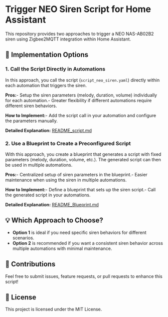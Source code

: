 # Trigger NEO Siren Script for Home Assistant

This repository provides two approaches to trigger a NEO NAS-AB02B2 siren using Zigbee2MQTT integration within Home Assistant.

## 🚦 Implementation Options

### 1. Call the Script Directly in Automations
In this approach, you call the script (`script_neo_siren.yaml`) directly within each automation that triggers the siren.

**Pros:**- Setup the siren parameters (melody, duration, volume) individually for each automation.- Greater flexibility if different automations require different siren behaviors.

**How to Implement:**- Add the script call in your automation and configure the parameters manually.

**Detailed Explanation:** [README_script.md](README_script.md)

### 2. Use a Blueprint to Create a Preconfigured Script
With this approach, you create a blueprint that generates a script with fixed parameters (melody, duration, volume, etc.). The generated script can then be used in multiple automations.

**Pros:**- Centralized setup of siren parameters in the blueprint.- Easier maintenance when using the siren in multiple automations.

**How to Implement:**- Define a blueprint that sets up the siren script.- Call the generated script in your automations.

**Detailed Explanation:** [README_Blueprint.md](README_Blueprint.md)

## 💡 Which Approach to Choose?
- **Option 1** is ideal if you need specific siren behaviors for different scenarios.
- **Option 2** is recommended if you want a consistent siren behavior across multiple automations with minimal maintenance.

## 🤝 Contributions
Feel free to submit issues, feature requests, or pull requests to enhance this script!

## 📜 License
This project is licensed under the MIT License.
